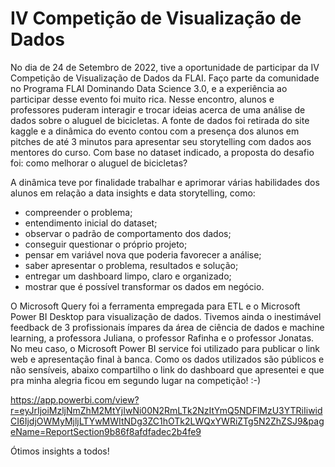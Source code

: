 # IV Competição de Visualização de Dados

No dia de 24 de Setembro de 2022, tive a oportunidade de participar da IV Competição de Visualização de Dados da FLAI. Faço parte da comunidade no Programa FLAI Dominando Data Science 3.0, e a experiência ao participar desse evento foi muito rica.
Nesse encontro, alunos e professores puderam interagir e trocar ideias acerca de uma análise de dados sobre o aluguel de bicicletas. A fonte de dados foi retirada do site kaggle e a dinâmica do evento contou com a presença dos alunos em pitches de até 3 minutos para apresentar seu 
storytelling com dados aos mentores do curso. Com base no dataset indicado, a proposta do desafio foi: como melhorar o aluguel de bicicletas?

A dinâmica teve por finalidade trabalhar e aprimorar várias habilidades dos alunos em relação a data insights e data storytelling, como:
- compreender o problema;
- entendimento inicial do dataset;
- observar o padrão de comportamento dos dados;
- conseguir questionar o próprio projeto;
- pensar em variável nova que poderia favorecer a análise;
- saber apresentar o problema, resultados e solução;
- entregar um dashboard limpo, claro e organizado;
- mostrar que é possível transformar os dados em negócio.

O Microsoft Query foi a ferramenta empregada para ETL e o Microsoft Power BI Desktop para visualização de dados. Tivemos ainda o inestimável feedback de 3 profissionais ímpares da área de ciência de dados e machine learning, a professora Juliana, o professor Rafinha e o professor Jonatas. No meu caso, o Microsoft Power BI service foi utilizado para publicar o link web e apresentação final à banca. Como os dados utilizados são públicos e não sensíveis, abaixo compartilho o link do dashboard que apresentei e que pra minha alegria ficou em segundo lugar na competição! :-)

https://app.powerbi.com/view?r=eyJrIjoiMzljNmZhM2MtYjIwNi00N2RmLTk2NzItYmQ5NDFlMzU3YTRiIiwidCI6IjdjOWMyMjljLTYwMWItNDg3ZC1hOTk2LWQxYWRiZTg5N2ZhZSJ9&pageName=ReportSection9b86f8afdfadec2b4fe9

Ótimos insights a todos!